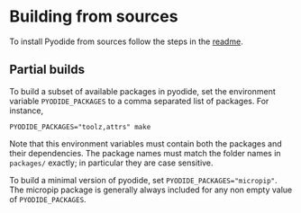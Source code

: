 # Building from sources

To install Pyodide from sources follow the steps in the
[readme](./rootdir.html#building-from-source).


## Partial builds

To build a subset of available packages in pyodide, set the environment
variable `PYODIDE_PACKAGES` to a comma separated list of packages. For
instance,

```
PYODIDE_PACKAGES="toolz,attrs" make
```

Note that this environment variables must contain both the packages and their
dependencies. The package names must match the folder names in `packages/`
exactly; in particular they are case sensitive.

To build a minimal version of pyodide, set `PYODIDE_PACKAGES="micropip"`. The
micropip package is generally always included for any non empty value of
`PYODIDE_PACKAGES`.
